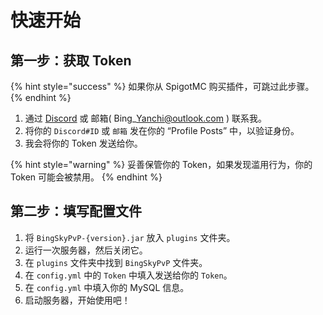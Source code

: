 # 快速开始

## 第一步：获取 Token

{% hint style="success" %}
如果你从 SpigotMC 购买插件，可跳过此步骤。
{% endhint %}

1. 通过 [Discord](https://discord.gg/MZ74zFevCD) 或 邮箱( Bing\_Yanchi@outlook.com ) 联系我。
2. 将你的 `Discord#ID` 或 `邮箱`  发在你的 “Profile Posts” 中，以验证身份。
3. 我会将你的 Token 发送给你。

{% hint style="warning" %}
妥善保管你的 Token，如果发现滥用行为，你的 Token 可能会被禁用。
{% endhint %}

## 第二步：填写配置文件

1. 将 `BingSkyPvP-{version}.jar` 放入 `plugins` 文件夹。
2. 运行一次服务器，然后关闭它。
3. 在 `plugins` 文件夹中找到 `BingSkyPvP` 文件夹。
4. 在 `config.yml` 中的 `Token` 中填入发送给你的 `Token`。
5. 在 `config.yml` 中填入你的 MySQL 信息。
6. 启动服务器，开始使用吧！
